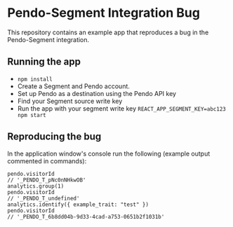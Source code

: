 # Pendo-Segment Integration Bug
This repository contains an example app that reproduces a bug in the Pendo-Segment integration.

## Running the app
- `npm install`
- Create a Segment and Pendo account.
- Set up Pendo as a destination using the Pendo API key
- Find your Segment source write key
- Run the app with your segment write key `REACT_APP_SEGMENT_KEY=abc123 npm start`

## Reproducing the bug
In the application window's console run the following (example output commented in commands):
```
pendo.visitorId
// '_PENDO_T_pNc0nNHkwOB'
analytics.group(1)
pendo.visitorId
// '_PENDO_T_undefined'
analytics.identify({ example_trait: "test" })
pendo.visitorId
// '_PENDO_T_6b8dd04b-9d33-4cad-a753-0651b2f1031b'
```
